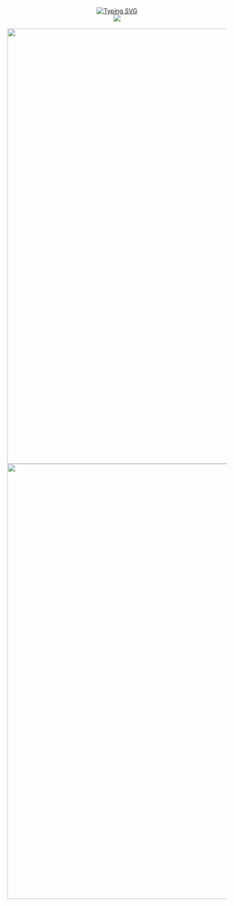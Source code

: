 <div style="display: flex;justify-content: center;align-items: center; flex-wrap: wrap;">
        <div style="width: 100%;display: flex;justify-content: center;column-gap: 1rem;">
            <a href="https://git.io/typing-svg"><img src="https://readme-typing-svg.demolab.com?font=Fira+Code&pause=1000&random=false&width=435&lines=Hello+This+is+Virus_Cui" alt="Typing SVG" /></a>
        </div>
        <div style="width: 100%;display: flex;justify-content: center;margin-bottom: 1rem;">
            <img align="center" src="https://skillicons.dev/icons?i=java,elasticsearch,redis,mysql,vue,nuxt&theme=light" />
        </div>
        <div style="width: 100%;display: flex;justify-content: center;column-gap: 1rem;">
            <img  width="1000" src="https://github-readme-stats.vercel.app/api?username=Virus-Cui&theme=calm_pink&include_all_commits=true&show_icons=true&hide_border=false" />
        </div>
        <div style="width: 100%;display: flex;justify-content: center;">
            <img width="1000" src="https://github-readme-activity-graph.vercel.app/graph?username=Virus-Cui&theme=github-compact&hide_border=true&area=true" />
        </div>
    </div>
